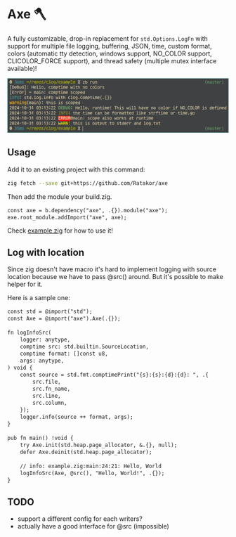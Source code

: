 # Axe 🪓

A fully customizable, drop-in replacement for `std.Options.LogFn` with support
for multiple file logging, buffering, JSON, time, custom format, colors
(automatic tty detection, windows support, NO_COLOR support, CLICOLOR_FORCE
support), and thread safety (multiple mutex interface available)!

![](screenshot.png)

## Usage

Add it to an existing project with this command:
```sh
zig fetch --save git+https://github.com/Ratakor/axe
```
Then add the module your build.zig.
```zig
const axe = b.dependency("axe", .{}).module("axe");
exe.root_module.addImport("axe", axe);
```

Check [example.zig](example/example.zig) for how to use it!

## Log with location
Since zig doesn't have macro it's hard to implement logging with source
location because we have to pass @src() around.
But it's possible to make helper for it.

Here is a sample one:
```zig
const std = @import("std");
const Axe = @import("axe").Axe(.{});

fn logInfoSrc(
    logger: anytype,
    comptime src: std.builtin.SourceLocation,
    comptime format: []const u8,
    args: anytype,
) void {
    const source = std.fmt.comptimePrint("{s}:{s}:{d}:{d}: ", .{
        src.file,
        src.fn_name,
        src.line,
        src.column,
    });
    logger.info(source ++ format, args);
}

pub fn main() !void {
    try Axe.init(std.heap.page_allocator, &.{}, null);
    defer Axe.deinit(std.heap.page_allocator);

    // info: example.zig:main:24:21: Hello, World
    logInfoSrc(Axe, @src(), "Hello, World!", .{});
}
```

## TODO
- support a different config for each writers?
- actually have a good interface for @src (impossible)
